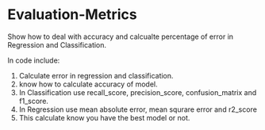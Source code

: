 # Evaluation-Metrics
Show how to deal with accuracy and calcualte percentage of error in Regression and Classification.

In code include:
1) Calculate error in regression and classification.
2) know how to calculate accuracy of model.
3) In Classification use recall_score, precision_score, confusion_matrix and f1_score.
4) In Regression use mean absolute error, mean squrare error and r2_score
5) This calculate know you have the best model or not.
